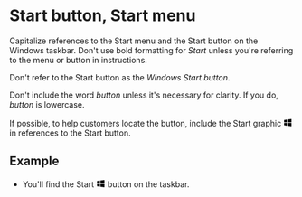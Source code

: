# Start button, Start menu

Capitalize references to the Start menu and the Start button on the Windows taskbar. Don't use bold formatting for *Start* unless you're referring to the menu or button in instructions.

Don't refer to the Start button as the *Windows Start button*.

Don't include the word *button* unless it's necessary for clarity. If you do, *button* is lowercase.

If possible, to help customers locate the button, include the Start graphic ![](media/start-button-start-menu/967781121.png) in references to the Start button.

## Example

- You'll find the Start ![](media/start-button-start-menu/967781121.png) button on the taskbar.  
